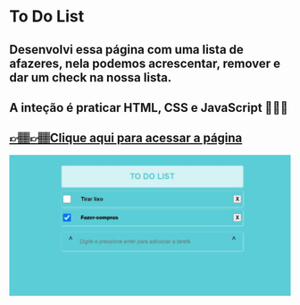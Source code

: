# To Do List

## Desenvolvi essa página com uma lista de afazeres, nela podemos acrescentar, remover e dar um check na nossa lista.
## A inteção é praticar HTML, CSS e JavaScript 👩🏽‍💻

## [👉🏽👉🏽Clique aqui para acessar a página](https://letsle.github.io/ToDoList/)

![preview](./img/photo%20page.JPG)


